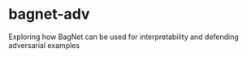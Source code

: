 # bagnet-adv
Exploring how BagNet can be used for interpretability and defending adversarial examples
